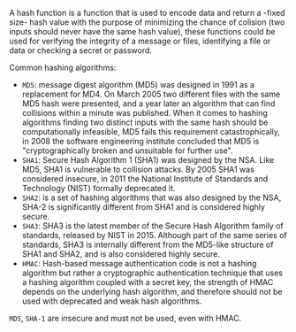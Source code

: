 A hash function is a function that is used to encode data and return a -fixed size- hash value with the purpose of minimizing the chance of colision (two inputs should never have the same hash value), these functions could be used for verifying the integrity of a message or files, identifying a file or data or checking a secret or password.


Common hashing algorithms:

* `MD5`: message digest algorithm (MD5) was designed in 1991 as a replacement for MD4. On March 2005
    two different files with the same MD5 hash were presented, and a year later an algorithm that can find collisions within a minute was published.
    When it comes to hashing algorithms finding two distinct inputs with the same hash should be computationally infeasible, MD5 fails this requirement catastrophically, in 2008 the software engineering institute concluded that MD5 is "cryptographically broken and unsuitable for further use".
* `SHA1`: Secure Hash Algorithm 1 (SHA1) was designed by the NSA. Like MD5, SHA1 is vulnerable to collision attacks. By 2005 SHA1 was considered insecure, in 2011 the National Institute of Standards and Technology (NIST) formally deprecated it.
* `SHA2`: is a set of hashing algorithms that was also designed by the NSA, SHA-2 is significantly different from SHA1 and is considered highly secure.
* `SHA3`: SHA3 is the latest member of the Secure Hash Algorithm family of standards, released by NIST in 2015. Although part of the same series of standards, SHA3 is internally different from the MD5-like structure of SHA1 and SHA2, and is also considered highly secure.
* `HMAC`: Hash-based message authentication code is not a hashing algorithm but rather a cryptographic authentication technique that uses a hashing algorithm coupled with a secret key, the strength of HMAC depends on the underlying hash algorithm, and therefore should not be used with deprecated and weak hash algorithms.


`MD5`, `SHA-1` are insecure and must not be used, even with HMAC.